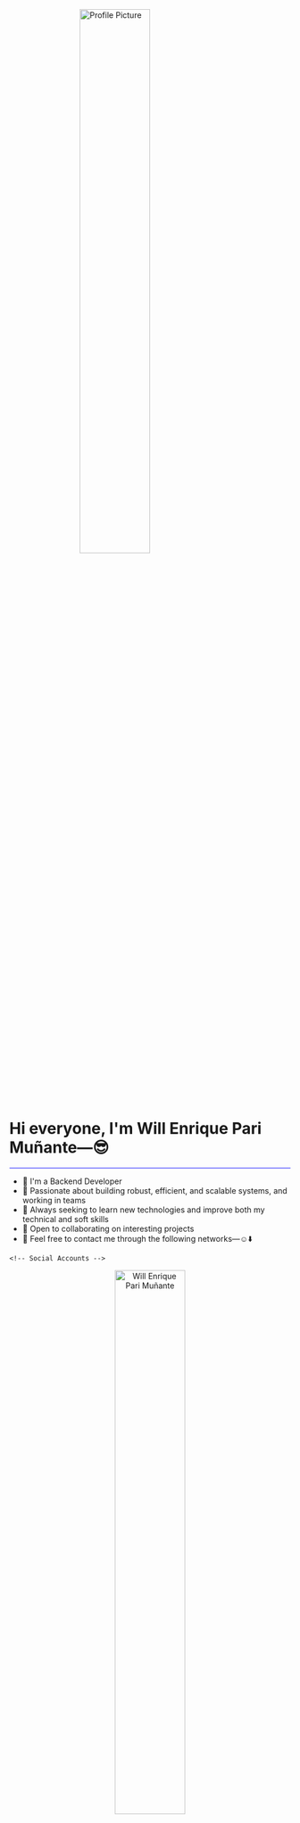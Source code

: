 <html>
<head>
    <style>
        h1 {
            border: 0;
        }
        hr {
            height: 2px;
            border-width: 1;
            border-radius: 5px;
            color: gray;
            background-color: #8080ff;
        }
        img {
            display: block;
            margin-left: auto;
            margin-right: auto;
            width: 50%;
        }
    </style>
</head>
<body>
    <img src="https://i.imgur.com/6KcaTyj.png" alt="Profile Picture">
    <h1>Hi everyone, I'm Will Enrique Pari Muñante—😎</h1>
    <hr>
    <ul>
        <li>🤞 I'm a Backend Developer</li>
        <li>🤩 Passionate about building robust, efficient, and scalable systems, and working in teams</li>
        <li>🌱 Always seeking to learn new technologies and improve both my technical and soft skills</li>
        <li>💏 Open to collaborating on interesting projects</li>
        <li>📩 Feel free to contact me through the following networks—☺️⬇️</li>
    </ul>

    <!-- Social Accounts -->
<p align="center">
        <a href="https://www.linkedin.com/in/willenrique/">
            <img border="0" alt="Will Enrique Pari Muñante" src="https://img.icons8.com/doodle/40/000000/linkedin--v2.png"/>
        </a>
        <a href="https://t.me/willenrique">
            <img border="0" alt="Will Enrique Pari Muñante" src="https://img.icons8.com/doodle/40/000000/telegram-app.png"/>
        </a>
        <a href="mailto:willenriqueparimunante@gmail.com">
            <img border="0" alt="Will Enrique Pari Muñante" src="https://img.icons8.com/doodle/38/000000/gmail-new.png"/>
        </a>
    </p>

    <!-- Tech Stack figures -->
<h2 align="center">Tecnologías Principales</h2>
    <p align="center">
        <a href="https://skillicons.dev">
            <img src="https://skillicons.dev/icons?i=git,aws,docker,azure,cs,dotnet,github,git,mongodb,mysql,postman,postgres,visualstudio" />
        </a>
    </p>
</body>
</html>
